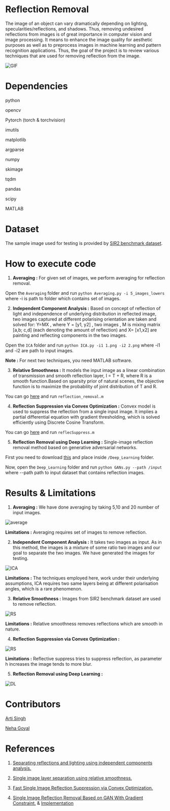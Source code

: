 # Reflection Removal

The image of an object can vary dramatically depending on lighting, specularities/reflections, and shadows. Thus, removing undesired reflections from images is of great importance in computer vision and image processing. It means to enhance the image quality for aesthetic purposes as well as to preprocess images in machine learning and pattern recognition applications. Thus, the goal of the project is to review various techniques that are used for removing reflection from the image.

![GIF](https://github.com/Devashi-Choudhary/Reflection-Removal-Techniques-Review/blob/master/Readme_Images/20200712_224304.gif)


# Dependencies
python

opencv

Pytorch (torch & torchvision)

imutils

matplotlib

argparse

numpy

skimage

tqdm

pandas

scipy

MATLAB

# Dataset

The sample image used for testing is provided by [SIR2 benchmark dataset](https://sir2data.github.io/).

# How to execute code

1. **Averaging :** For given set of images, we perform averaging for reflection removal.

Open the `Averaging` folder and run `python Averaging.py -i 5_images_lowers` where -i is path to folder which contains set of images. 

2. **Independent Component Analysis :**   Based on concept of reflection of light and independence of underlying distribution in reflected image, two images captured at different polarising orientation are taken and solved for:   Y=MX  , where Y = [y1, y2] , two images ,  M is mixing matrix [a,b; c,d] (each denoting the amount of reflection) and  X= [x1,x2] are painting and reflecting components in the two images.

Open the `ICA` folder and run `python ICA.py -i1 1.png -i2 2.png` where -i1 and -i2 are path to input images.

**Note :** For next two techniques, you need MATLAB software.

3. **Relative Smoothness :**  It models the input image as a linear combination of transmission and smooth reflection layer,  I = T + R, where R is a smooth function.Based on sparsity prior of natural scenes, the objective function is to maximize the probability of joint distribution of T and R. 

You can go [here](https://github.com/yyhz76/reflectSuppress) and run `reflection_removal.m ` 

4. **Reflection Suppression via Convex Optimization :** Convex model is used to suppress the reflection from a single input image. It implies a partial differential equation with gradient thresholding, which is solved efficiently using Discrete Cosine Transform. 

You can go [here](https://github.com/alexch1/ImageProcessing) and run `reflecSuppress.m `

5. **Reflection Removal using Deep Learning :** Single-image reflection removal method based on generative adversarial networks. 

First you need to download [this](https://drive.google.com/drive/u/0/folders/0BweuXsx8bG7mfmlkbjFKZ2tTd0YzZ3dUUThnM0tCWklrMjhmXzM0YjBmU3RmUWc0YXVaTXc) and place inside `/Deep_Learning` folder. 

Now, open the `Deep_Learning` folder and run `python GANs.py --path /input ` where --path path to input dataset that contains reflection images.

# Results & Limitations

1. **Averaging :** We have done averaging by taking 5,10 and 20 number of input images.

![average](https://github.com/Devashi-Choudhary/Reflection-Removal-Techniques-Review/blob/master/Readme_Images/averaging.JPG)

**Limitations :** Averaging requires set of images to remove reflection.

2. **Independent Component Analysis :** It takes two images as input. As in this method, the images is a mixture of some ratio two images and our goal to separate the two images. We have generated the images for testing.

![ICA](https://github.com/Devashi-Choudhary/Reflection-Removal-Techniques-Review/blob/master/Readme_Images/ICA.JPG)

**Limitations :** The techniques employed here, work under their underlying assumptions, ICA requires two same layers being at different polarisation angles, which is a rare phenomenon. 

3.  **Relative Smoothness :** Images from SIR2 benchmark dataset are used to remove reflection.

![RS](https://github.com/Devashi-Choudhary/Reflection-Removal-Techniques-Review/blob/master/Readme_Images/Relative_Smoothness.JPG)

**Limitations :** Relative smoothness removes reflections which are smooth in nature.

4. **Reflection Suppression via Convex Optimization :** 

![RS](https://github.com/Devashi-Choudhary/Reflection-Removal-Techniques-Review/blob/master/Readme_Images/reflect_Suppress.JPG)

**Limitations :** Reflective suppress tries to suppress reflection, as parameter h increases the image tends to more blur.

5. **Reflection Removal using Deep Learning :** 

![DL](https://github.com/Devashi-Choudhary/Reflection-Removal-Techniques-Review/blob/master/Readme_Images/GANs.JPG)

# Contributors

[Arti Singh](https://github.com/Arti2512)

[Neha Goyal](https://github.com/Neha-16)

# References

1. [Separating reflections and lighting using independent components analysis.](https://dspace.mit.edu/bitstream/handle/1721.1/6675/AIM-1647.pdf?sequence...)

2. [Single image layer separation using relative smoothness.](https://openaccess.thecvf.com/content_cvpr_2014/papers/Li_Single_Image_Layer_2014_CVPR_paper.pdf)

3. [Fast Single Image Reflection Suppression via Convex Optimization.](https://openaccess.thecvf.com/content_CVPR_2019/papers/Yang_Fast_Single_Image_Reflection_Suppression_via_Convex_Optimization_CVPR_2019_paper.pdf)

4. [Single Image Reflection Removal Based on GAN With Gradient Constraint.](https://ieeexplore.ieee.org/stamp/stamp.jsp?arnumber=8868089) & [Implementation](https://github.com/ryo-abiko/GCNet)
